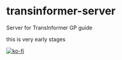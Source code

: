 # transinformer-server
Server for TransInformer GP guide

this is very early stages

[![ko-fi](https://ko-fi.com/img/githubbutton_sm.svg)](https://ko-fi.com/T6T7BLO3U)
